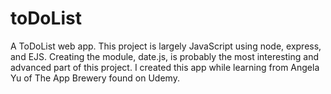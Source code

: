 # toDoList
A ToDoList web app.
This project is largely JavaScript using node, express, and EJS.
Creating the module, date.js, is probably the most interesting and advanced part of this project.
I created this app while learning from Angela Yu of The App Brewery found on Udemy.
